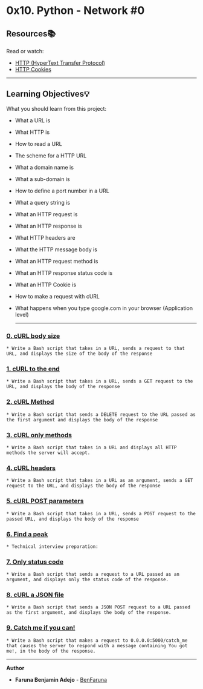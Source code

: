 # 0x10. Python - Network #0

## Resources:books:
Read or watch:
* [HTTP (HyperText Transfer Protocol)](https://intranet.hbtn.io/rltoken/UGtqGaRv-IUx4V7_d4HyRQ)
* [HTTP Cookies](https://intranet.hbtn.io/rltoken/ubO0VPV2T3D77jyfc0c1Xw)

---
## Learning Objectives:bulb:
What you should learn from this project:

* What a URL is
* What HTTP is
* How to read a URL
* The scheme for a HTTP URL
* What a domain name is
* What a sub-domain is
* How to define a port number in a URL
* What a query string is
* What an HTTP request is
* What an HTTP response is
* What HTTP headers are
* What the HTTP message body is
* What an HTTP request method is
* What an HTTP response status code is
* What an HTTP Cookie is
* How to make a request with cURL
* What happens when you type google.com in your browser (Application level)

	---

### [0. cURL body size](./0-body_size.sh)
	* Write a Bash script that takes in a URL, sends a request to that URL, and displays the size of the body of the response


### [1. cURL to the end](./1-body.sh)
	* Write a Bash script that takes in a URL, sends a GET request to the URL, and displays the body of the response


### [2. cURL Method](./2-delete.sh)
	* Write a Bash script that sends a DELETE request to the URL passed as the first argument and displays the body of the response


### [3. cURL only methods](./3-methods.sh)
	* Write a Bash script that takes in a URL and displays all HTTP methods the server will accept.


### [4. cURL headers](./4-header.sh)
	* Write a Bash script that takes in a URL as an argument, sends a GET request to the URL, and displays the body of the response


### [5. cURL POST parameters](./5-post_params.sh)
	* Write a Bash script that takes in a URL, sends a POST request to the passed URL, and displays the body of the response


### [6. Find a peak](./6-peak.py)
	* Technical interview preparation: 


### [7. Only status code](./100-status_code.sh)
	* Write a Bash script that sends a request to a URL passed as an argument, and displays only the status code of the response.


### [8. cURL a JSON file](./101-post_json.sh)
	* Write a Bash script that sends a JSON POST request to a URL passed as the first argument, and displays the body of the response.


### [9. Catch me if you can!](./102-catch_me.sh)
	* Write a Bash script that makes a request to 0.0.0.0:5000/catch_me that causes the server to respond with a message containing You got me!, in the body of the response.

---

**Author**
* **Faruna Benjamin Adejo** - [BenFaruna](https://github.com/BenFaruna)

